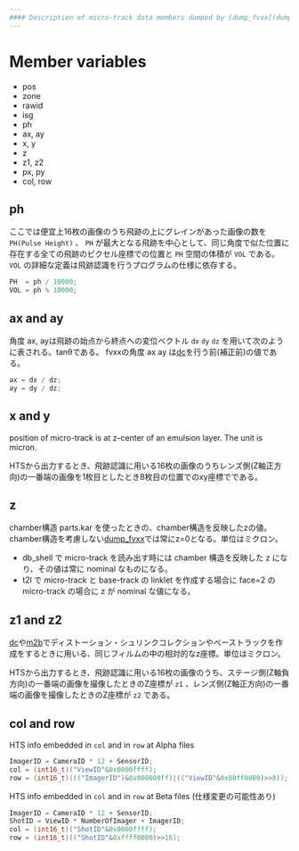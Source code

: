 ```yaml
---
#### Description of micro-track data members dumped by [dump_fvxx](dump_fvxx.md).  
---
```



# Member variables
+ pos
+ zone
+ rawid
+ isg
+ ph
+ ax, ay
+ x, y
+ z
+ z1, z2
+ px, py
+ col, row

## ph
ここでは便宜上16枚の画像のうち飛跡の上にグレインがあった画像の数を `PH(Pulse Height)`  、
`PH` が最大となる飛跡を中心として、同じ角度で似た位置に存在する全ての飛跡のピクセル座標での位置と `PH` 空間の体積が `VOL` である。
`VOL` の詳細な定義は飛跡認識を行うプログラムの仕様に依存する。

``` cpp
PH  = ph / 10000;
VOL = ph % 10000; 
```

## ax and ay
角度 ax, ayは飛跡の始点から終点への変位ベクトル `dx` `dy` `dz` を用いて次のように表される。tanθである。
fvxxの角度 ax ay は[dc](dc.md)を行う前(補正前)の値である。

``` cpp
ax = dx / dz;
ay = dy / dz;
```

## x and y
position of micro-track is at z-center of an emulsion layer. The unit is micron.

HTSから出力するとき、飛跡認識に用いる16枚の画像のうちレンズ側(Z軸正方向)の一番端の画像を1枚目としたとき8枚目の位置でのxy座標でである。

## z
chamber構造 parts.kar を使ったときの、chamber構造を反映したzの値。chamber構造を考慮しない[dump_fvxx](dump_fvxx.md)では常にz=0となる。単位はミクロン。

+ db_shell で micro-track を読み出す時には chamber 構造を反映した z になり、その値は常に nominal なものになる。 
+ t2l で micro-track と base-track の linklet を作成する場合に face=2 の micro-track の場合に z が nominal な値になる。

## z1 and z2
[dc](dc.md)や[m2b](m2b.md)でディストーション・シュリンクコレクションやベーストラックを作成をするときに用いる、同じフィルムの中の相対的なz座標。単位はミクロン。

HTSから出力するとき、飛跡認識に用いる16枚の画像のうち、ステージ側(Z軸負方向)の一番端の画像を撮像したときのZ座標が `z1` 、レンズ側(Z軸正方向)の一番端の画像を撮像したときのZ座標が `z2` である。

## col and row
HTS info embedded in `col` and in `row` at Alpha files
  ``` c
  ImagerID = CameraID * 12 + SensorID;
  col = (int16_t)("ViewID"&0x0000ffff);
  row = (int16_t)((("ImagerID")&0x000000ff)|(("ViewID"&0x00ff0000)>>8));
  ```
HTS info embedded in `col` and in `row` at Beta files (仕様変更の可能性あり)
  ``` c
  ImagerID = CameraID * 12 + SensorID;
  ShotID = ViewID * NumberOfImager + ImagerID;
  col = (int16_t)("ShotID"&0x0000ffff);
  row = (int16_t)(("ShotID"&0xffff0000)>>16);
  ```
